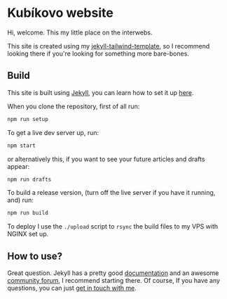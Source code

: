 # Kubíkovo website

Hi, welcome. This my little place on the interwebs.

This site is created using my [jekyll-tailwind-template](https://github.com/chamik/jekyll-tailwind-template), so I recommend looking there if you're looking for something more bare-bones.

## Build

This site is built using [Jekyll](https://jekyllrb.com/), you can learn how to set it up [here](https://jekyllrb.com/docs/installation/).

When you clone the repository, first of all run:
```sh
npm run setup
```

To get a live dev server up, run:
```sh
npm start
```
or alternatively this, if you want to see your future articles and drafts appear:
```sh
npm run drafts
```

To build a release version, (turn off the live server if you have it running, and) run:
```sh
npm run build
```

To deploy I use the `./upload` script to `rsync` the build files to my VPS with NGINX set up.

## How to use?

Great question. Jekyll has a pretty good [documentation](https://jekyllrb.com/docs/) and an awesome [community forum](https://talk.jekyllrb.com/), I recommend starting there. Of course, If you have any questions, you can just [get in touch with me](https://chamik.eu/contact/).